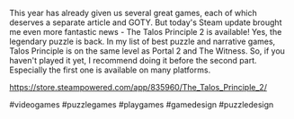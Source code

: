 This year has already given us several great games, each of which deserves a separate article and GOTY.
But today's Steam update brought me even more fantastic news - The Talos Principle 2 is available! Yes, the legendary puzzle is back.
In my list of best puzzle and narrative games, Talos Principle is on the same level as Portal 2 and The Witness.
So, if you haven't played it yet, I recommend doing it before the second part. Especially the first one is available on many platforms.

https://store.steampowered.com/app/835960/The_Talos_Principle_2/

#videogames #puzzlegames #playgames #gamedesign #puzzledesign
